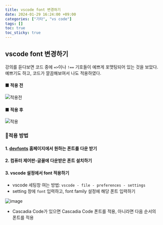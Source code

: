 ```yaml
---
title: vscode font 변경하기
date: 2024-01-29 16:24:00 +09:00
categories: ["기타", "vs code"]
tags: []
toc: true
toc_sticky: true
---
```


## vscode font 변경하기

강의를 듣다보면 코드 중에 `=>`이나 `!==` 기호들이 예쁘게 포맷팅되어 있는 것을 보았다. 예쁘기도 하고, 코드가 깔끔해보여서 나도 적용하였다.

#### ■ 적용 전

![적용전](https://github.com/hyemin12/hyemin12.github.io/assets/66300732/8157a558-5e8c-4785-a62d-82c62176eaa3)

#### ■ 적용 후

![적용](https://github.com/hyemin12/hyemin12.github.io/assets/66300732/56f5e50c-c9e7-4646-87b4-0dae3c613dda)

### 📘적용 방법

#### 1. [devfonts](https://devfonts.gafi.dev/?fbclid=IwAR22QIGaseXOELpxviEjNIrkId9SPx6DJ0fAGJtG50wk1QWZPGWuopAu5ro) 홈페이지에서 원하는 폰트를 다운 받기

#### 2. 컴퓨터 제어판-글꼴에 다운받은 폰트 설치하기

#### 3. vscode 설정에서 font 적용하기

- vscode 세팅창 여는 방법: `vscode - file - preferences - settings`
- setting 창에 `font` 입력하고, font family 설정에 해당 폰트 입력하기

![image](https://github.com/hyemin12/hyemin12.github.io/assets/66300732/e01ed667-6e66-4814-a9c0-528eea3c5b0d)

- Cascadia Code가 있으면 Cascadia Code 폰트를 적용, 아니라면 다음 순서의 폰트를 적용
